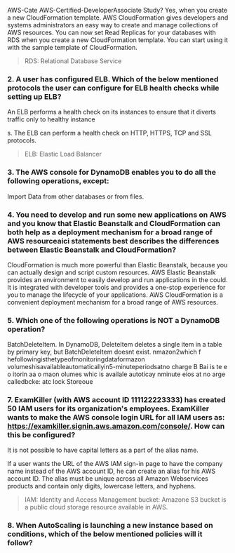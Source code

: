 
 AWS-Cate
AWS-Certified-DeveloperAssociate Study?
Yes, when you create a new CloudFormation template.
AWS CloudFormation gives developers and systems administrators an easy way to create and manage collections of AWS resources.
  You can now set Read Replicas for your databases with RDS when you create a new CloudFormation template. You can start using it with the sample template of CloudFormation.

> RDS:  Relational Database Service

### 2. A user has configured ELB. Which of the below mentioned protocols the user can configure for ELB health checks while setting up ELB?
An ELB performs a health check on its instances to ensure that it diverts traffic only to healthy instance

 s.
The ELB can perform a health check on HTTP, HTTPS, TCP and SSL protocols.

> ELB: Elastic Load Balancer

### 3. The AWS console for DynamoDB enables you to do all the following operations, except:
Import Data from other databases or from files.

### 4. You need to develop and run some new applications on AWS and you know that Elastic Beanstalk and CloudFormation can both help as a deployment mechanism for a broad range of AWS resourceaici statements best describes the differences between Elastic Beanstalk and CloudFormation?
CloudFormation is much more powerful than Elastic Beanstalk, because you can actually design and script custom resources.
AWS Elastic Beanstalk provides an environment to easily develop and run applications in the could. It is integrated with developer tools and provides a one-stop experience for you to manage the lifecycle of your applications. AWS CloudFormation is a convenient deployment mechanism for a broad range of AWS resources.

### 5. Which one of the following operations is NOT a DynamoDB operation?
BatchDeleteItem.
In DynamoDB, DeleteItem deletes a single item in a table by primary key, but BatchDeleteItem doesnt exist.
 nmazon2which f hefollowingisthetypeofmonitoringdataformazon volumeshisavailableautomaticallyin5-minuteperiodsatno charge
B
Bai is te e o itorin aa o maon  olumes whic is availale autoticay nminute eios at no arge calledbcke: atc lock Storeoue
### 7. ExamKiller (with AWS account ID 111122223333) has created 50 IAM users for its organization's employees. ExamKiller wants to make the AWS console login URL for all IAM users as: https://examkiller.signin.aws.amazon.com/console/. How can this be configured?
It is not possible to have capital letters as a part of the alias name.

If a user wants the URL of the AWS IAM sign-in page to have the company name instead of the AWS account ID, he can create an alias for his AWS account ID. The alias must be unique across all Amazon Webservices products and contain only digits, lowercase letters, and hyphens.

> IAM: Identity and Access Management
> bucket: Amazone S3 bucket is a public cloud storage resource available in AWS.

### 8. When AutoScaling is launching a new instance based on conditions, which of the below mentioned policies will it follow?
<!--stackedit_data:
eyJoaXN0b3J5IjpbMTQzOTcwMDYzNSwtOTU3MjAzMjc2XX0=
-->